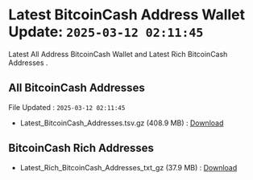 # Latest BitcoinCash Address Wallet Update: `2025-03-12 02:11:45`

Latest All Address BitcoinCash Wallet and Latest Rich BitcoinCash Addresses .

## All BitcoinCash Addresses

File Updated : `2025-03-12 02:11:45`

- Latest_BitcoinCash_Addresses.tsv.gz (408.9 MB) : [Download](https://github.com/Pymmdrza/Rich-Address-Wallet/releases/tag/BitcoinCash)

## BitcoinCash Rich Addresses

- Latest_Rich_BitcoinCash_Addresses_txt_gz (37.9 MB) : [Download](https://github.com/Pymmdrza/Rich-Address-Wallet/releases/tag/BitcoinCash)
